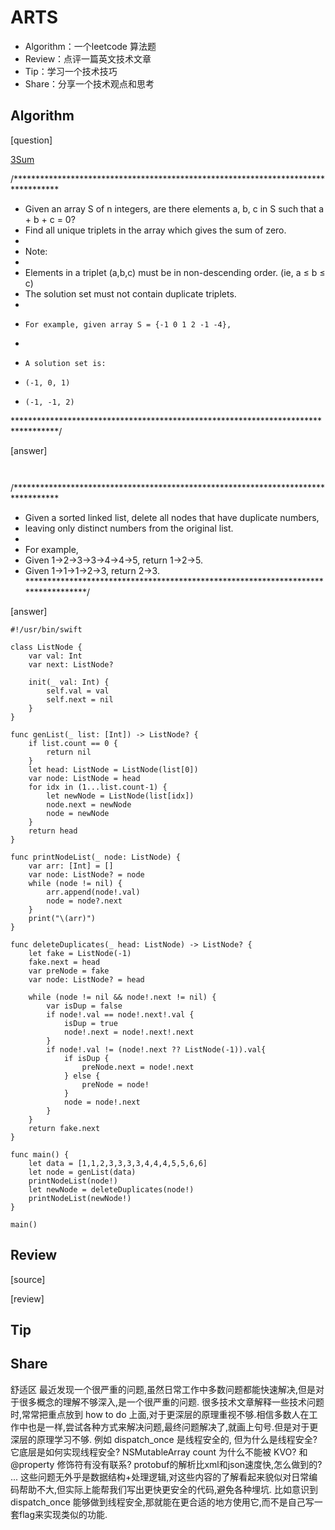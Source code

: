 # ARTS
- Algorithm：一个leetcode 算法题
- Review：点评一篇英文技术文章
- Tip：学习一个技术技巧
- Share：分享一个技术观点和思考

## Algorithm

[question]

[3Sum](https://oj.leetcode.com/problems/3sum/)

/********************************************************************************** 
* Given an array S of n integers, are there elements a, b, c in S such that a + b + c = 0? 
* Find all unique triplets in the array which gives the sum of zero.
* 
* Note:
* 
* Elements in a triplet (a,b,c) must be in non-descending order. (ie, a ≤ b ≤ c)
* The solution set must not contain duplicate triplets.
* 
*     For example, given array S = {-1 0 1 2 -1 -4},
* 
*     A solution set is:
*     (-1, 0, 1)
*     (-1, -1, 2)
**********************************************************************************/



[answer]

```


```

/********************************************************************************** 
* Given a sorted linked list, delete all nodes that have duplicate numbers, 
* leaving only distinct numbers from the original list.
* 
* For example,
* Given 1->2->3->3->4->4->5, return 1->2->5.
* Given 1->1->1->2->3, return 2->3.
**********************************************************************************/

[answer]

```
#!/usr/bin/swift

class ListNode {
    var val: Int
    var next: ListNode?
    
    init(_ val: Int) {
        self.val = val
        self.next = nil
    }
}

func genList(_ list: [Int]) -> ListNode? {
    if list.count == 0 {
        return nil
    }
    let head: ListNode = ListNode(list[0])
    var node: ListNode = head
    for idx in (1...list.count-1) {
        let newNode = ListNode(list[idx])
        node.next = newNode
        node = newNode
    }
    return head
}

func printNodeList(_ node: ListNode) {
    var arr: [Int] = []
    var node: ListNode? = node
    while (node != nil) {
        arr.append(node!.val)
        node = node?.next
    }
    print("\(arr)")
}

func deleteDuplicates(_ head: ListNode) -> ListNode? {
    let fake = ListNode(-1)
    fake.next = head
    var preNode = fake
    var node: ListNode? = head
    
    while (node != nil && node!.next != nil) {
        var isDup = false
        if node!.val == node!.next!.val {
            isDup = true
            node!.next = node!.next!.next
        }
        if node!.val != (node!.next ?? ListNode(-1)).val{
            if isDup {
                preNode.next = node!.next
            } else {
                preNode = node!
            }
            node = node!.next
        }
    }
    return fake.next
}

func main() {
    let data = [1,1,2,3,3,3,3,4,4,4,5,5,6,6]
    let node = genList(data)
    printNodeList(node!)
    let newNode = deleteDuplicates(node!)
    printNodeList(newNode!)
}

main()

```

## Review

[source]



[review]



## Tip


## Share
舒适区
最近发现一个很严重的问题,虽然日常工作中多数问题都能快速解决,但是对于很多概念的理解不够深入,是一个很严重的问题.
很多技术文章解释一些技术问题时,常常把重点放到 how to do 上面,对于更深层的原理重视不够.相信多数人在工作中也是一样,尝试各种方式来解决问题,最终问题解决了,就画上句号.但是对于更深层的原理学习不够.
例如 dispatch_once 是线程安全的, 但为什么是线程安全? 它底层是如何实现线程安全?
NSMutableArray count 为什么不能被 KVO? 和 @property 修饰符有没有联系?
protobuf的解析比xml和json速度快,怎么做到的?
...
这些问题无外乎是数据结构+处理逻辑,对这些内容的了解看起来貌似对日常编码帮助不大,但实际上能帮我们写出更快更安全的代码,避免各种埋坑.
比如意识到 dispatch_once 能够做到线程安全,那就能在更合适的地方使用它,而不是自己写一套flag来实现类似的功能.

